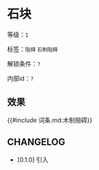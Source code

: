 # 石块

等级：`1`

标签：`阻碍` `石制阻碍`

解锁条件：`?`

内部id：`?`

## 效果

{{#include 词条.md:木制阻碍}}

## CHANGELOG

- [0.1.0] 引入
